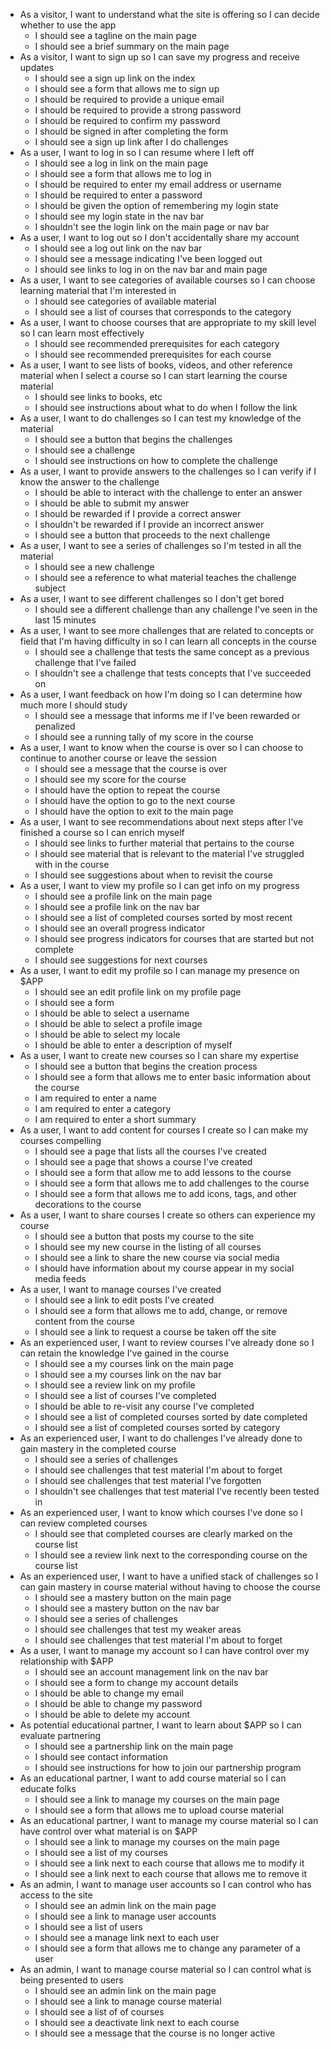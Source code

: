 - As a visitor, I want to understand what the site is offering so I can decide whether to use the app
  - I should see a tagline on the main page
  - I should see a brief summary on the main page
- As a visitor, I want to sign up so I can save my progress and receive updates
  - I should see a sign up link on the index
  - I should see a form that allows me to sign up
  - I should be required to provide a unique email
  - I should be required to provide a strong password
  - I should be required to confirm my password
  - I should be signed in after completing the form
  - I should see a sign up link after I do challenges
- As a user, I want to log in so I can resume where I left off
  - I should see a log in link on the main page
  - I should see a form that allows me to log in
  - I should be required to enter my email address or username
  - I should be required to enter a password
  - I should be given the option of remembering my login state
  - I should see my login state in the nav bar
  - I shouldn't see the login link on the main page or nav bar
- As a user, I want to log out so I don't accidentally share my account
  - I should see a log out link on the nav bar
  - I should see a message indicating I've been logged out
  - I should see links to log in on the nav bar and main page
- As a user, I want to see categories of available courses so I can choose learning material that I'm interested in
  - I should see categories of available material
  - I should see a list of courses that corresponds to the category
- As a user, I want to choose courses that are appropriate to my skill level so I can learn most effectively
  - I should see recommended prerequisites for each category
  - I should see recommended prerequisites for each course
- As a user, I want to see lists of books, videos, and other reference material when I select a course so I can start learning the course material
  - I should see links to books, etc
  - I should see instructions about what to do when I follow the link
- As a user, I want to do challenges so I can test my knowledge of the material
  - I should see a button that begins the challenges
  - I should see a challenge
  - I should see instructions on how to complete the challenge
- As a user, I want to provide answers to the challenges so I can verify if I know the answer to the challenge
  - I should be able to interact with the challenge to enter an answer
  - I should be able to submit my answer
  - I should be rewarded if I provide a correct answer
  - I shouldn't be rewarded if I provide an incorrect answer
  - I should see a button that proceeds to the next challenge
- As a user, I want to see a series of challenges so I'm tested in all the material
  - I should see a new challenge
  - I should see a reference to what material teaches the challenge subject
- As a user, I want to see different challenges so I don't get bored
  - I should see a different challenge than any challenge I've seen in the last 15 minutes
- As a user, I want to see more challenges that are related to concepts or field that I'm having difficulty in so I can learn all concepts in the course
  - I should see a challenge that tests the same concept as a previous challenge that I've failed
  - I shouldn't see a challenge that tests concepts that I've succeeded on
- As a user, I want feedback on how I'm doing so I can determine how much more I should study
  - I should see a message that informs me if I've been rewarded or penalized
  - I should see a running tally of my score in the course
- As a user, I want to know when the course is over so I can choose to continue to another course or leave the session
  - I should see a message that the course is over
  - I should see my score for the course
  - I should have the option to repeat the course
  - I should have the option to go to the next course
  - I should have the option to exit to the main page
- As a user, I want to see recommendations about next steps after I've finished a course so I can enrich myself
  - I should see links to further material that pertains to the course
  - I should see material that is relevant to the material I've struggled with in the course
  - I should see suggestions about when to revisit the course
- As a user, I want to view my profile so I can get info on my progress
  - I should see a profile link on the main page
  - I should see a profile link on the nav bar
  - I should see a list of completed courses sorted by most recent
  - I should see an overall progress indicator
  - I should see progress indicators for courses that are started but not complete
  - I should see suggestions for next courses
- As a user, I want to edit my profile so I can manage my presence on $APP
  - I should see an edit profile link on my profile page
  - I should see a form
  - I should be able to select a username
  - I should be able to select a profile image
  - I should be able to select my locale
  - I should be able to enter a description of myself
- As a user, I want to create new courses so I can share my expertise
  - I should see a button that begins the creation process
  - I should see a form that allows me to enter basic information about the course
  - I am required to enter a name
  - I am required to enter a category
  - I am required to enter a short summary
- As a user, I want to add content for courses I create so I can make my courses compelling
  - I should see a page that lists all the courses I've created
  - I should see a page that shows a course I've created
  - I should see a form that allow me to add lessons to the course
  - I should see a form that allows me to add challenges to the course
  - I should see a form that allows me to add icons, tags, and other decorations to the course
- As a user, I want to share courses I create so others can experience my course
  - I should see a button that posts my course to the site
  - I should see my new course in the listing of all courses
  - I should see a link to share the new course via social media
  - I should have information about my course appear in my social media feeds
- As a user, I want to manage courses I've created
  - I should see a link to edit posts I've created
  - I should see a form that allows me to add, change, or remove content from the course
  - I should see a link to request a course be taken off the site
- As an experienced user, I want to review courses I've already done so I can retain the knowledge I've gained in the course
  - I should see a my courses link on the main page
  - I should see a my courses link on the nav bar
  - I should see a review link on my profile
  - I should see a list of courses I've completed
  - I should be able to re-visit any course I've completed
  - I should see a list of completed courses sorted by date completed
  - I should see a list of completed courses sorted by category
- As an experienced user, I want to do challenges I've already done to gain mastery in the completed course
  - I should see a series of challenges
  - I should see challenges that test material I'm about to forget
  - I should see challenges that test material I've forgotten
  - I shouldn't see challenges that test material I've recently been tested in
- As an experienced user, I want to know which courses I've done so I can review completed courses
  - I should see that completed courses are clearly marked on the course list
  - I should see a review link next to the corresponding course on the course list
- As an experienced user, I want to have a unified stack of challenges so I can gain mastery in course material without having to choose the course
  - I should see a mastery button on the main page
  - I should see a mastery button on the nav bar
  - I should see a series of challenges
  - I should see challenges that test my weaker areas
  - I should see challenges that test material I'm about to forget
- As a user, I want to manage my account so I can have control over my relationship with $APP
  - I should see an account management link on the nav bar
  - I should see a form to change my account details
  - I should be able to change my email
  - I should be able to change my password
  - I should be able to delete my account
- As potential educational partner, I want to learn about $APP so I can evaluate partnering
  - I should see a partnership link on the main page
  - I should see contact information
  - I should see instructions for how to join our partnership program
- As an educational partner, I want to add course material so I can educate folks
  - I should see a link to manage my courses on the main page
  - I should see a form that allows me to upload course material
- As an educational partner, I want to manage my course material so I can have control over what material is on $APP
  - I should see a link to manage my courses on the main page
  - I should see a list of my courses
  - I should see a link next to each course that allows me to modify it
  - I should see a link next to each course that allows me to remove it
- As an admin, I want to manage user accounts so I can control who has access to the site
  - I should see an admin link on the main page
  - I should see a link to manage user accounts
  - I should see a list of users
  - I should see a manage link next to each user
  - I should see a form that allows me to change any parameter of a user
- As an admin, I want to manage course material so I can control what is being presented to users
  - I should see an admin link on the main page
  - I should see a link to manage course material
  - I should see a list of of courses
  - I should see a deactivate link next to each course
  - I should see a message that the course is no longer active

